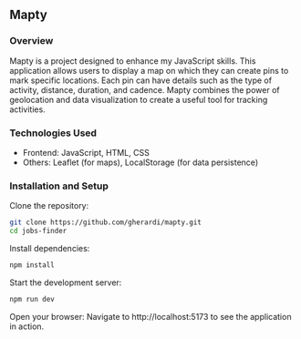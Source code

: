 ## Mapty

### Overview
Mapty is a project designed to enhance my JavaScript skills. This application allows users to display a map on which they can create pins to mark specific locations. Each pin can have details such as the type of activity, distance, duration, and cadence. Mapty combines the power of geolocation and data visualization to create a useful tool for tracking activities.

### Technologies Used
- Frontend: JavaScript, HTML, CSS
- Others: Leaflet (for maps), LocalStorage (for data persistence)

### Installation and Setup

Clone the repository:

```sh
git clone https://github.com/gherardi/mapty.git
cd jobs-finder
```

Install dependencies:

```sh
npm install
```

Start the development server:

```sh
npm run dev
```

Open your browser:
Navigate to http://localhost:5173 to see the application in action.

